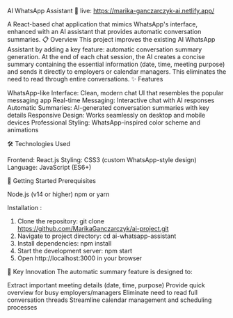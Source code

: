 AI WhatsApp Assistant 🤖 live: https://marika-ganczarczyk-ai.netlify.app/

A React-based chat application that mimics WhatsApp's interface, enhanced with an AI assistant that provides automatic conversation summaries.
📋 Overview
This project improves the existing AI WhatsApp Assistant by adding a key feature: automatic conversation summary generation. At the end of each chat session, the AI creates a concise summary containing the essential information (date, time, meeting purpose) and sends it directly to employers or calendar managers. This eliminates the need to read through entire conversations.
✨ Features

WhatsApp-like Interface: Clean, modern chat UI that resembles the popular messaging app
Real-time Messaging: Interactive chat with AI responses
Automatic Summaries: AI-generated conversation summaries with key details
Responsive Design: Works seamlessly on desktop and mobile devices
Professional Styling: WhatsApp-inspired color scheme and animations

🛠️ Technologies Used

Frontend: React.js
Styling: CSS3 (custom WhatsApp-style design)
Language: JavaScript (ES6+)

🚀 Getting Started
Prerequisites

Node.js (v14 or higher)
npm or yarn

Installation :

1. Clone the repository: git clone https://github.com/MarikaGanczarczyk/ai-project.git
2. Navigate to project directory: cd ai-whatsapp-assistant
3. Install dependencies: npm install
4. Start the development server: npm start
5. Open http://localhost:3000 in your browser


🎯 Key Innovation
The automatic summary feature is designed to:

Extract important meeting details (date, time, purpose)
Provide quick overview for busy employers/managers
Eliminate need to read full conversation threads
Streamline calendar management and scheduling processes